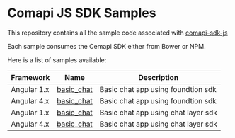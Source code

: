 # Comapi JS SDK Samples

This repository contains all the sample code associated with [comapi-sdk-js](https://github.com/comapi/comapi-sdk-js) 

Each sample consumes the Cemapi SDK either from Bower or NPM.

Here is a list of samples available:

| Framework | Name | Description |
| -----------| ----- | ---------- |
| Angular 1.x | [basic_chat](./foundation/AngularJS/1.x/basic_chat/README.md) | Basic chat app using foundtion sdk
| Angular 4.x | [basic_chat](./foundation/AngularJS/4.x/basic_chat/README.md) | Basic chat app using foundtion sdk
| Angular 1.x | [basic_chat](./chat-layer/AngularJS/1.x/basic_chat/README.md) | Basic chat app using chat layer sdk
| Angular 4.x | [basic_chat](./chat-layer/AngularJS/4.x/basic_chat/README.md) | Basic chat app using chat layer sdk
